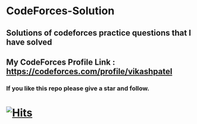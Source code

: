 # CodeForces-Solution
## Solutions of codeforces practice questions that I have solved

## My CodeForces Profile Link : <a href="https://codeforces.com/profile/vikashpatel">https://codeforces.com/profile/vikashpatel</a>

### If you like this repo please give a star and follow.


# [![Hits](https://hits.sh/github.com/its-vikash/CodeForces-Solution.svg?style=for-the-badge&label=CodeForces%20Solution%20Views&extraCount=700&color=ffffff&labelColor=ffffff&logo=codeforces)](https://hits.sh/github.com/its-vikash/CodeForces-Solution/)
